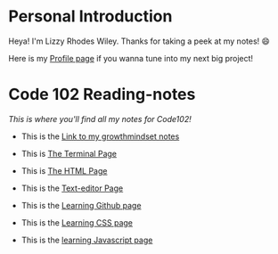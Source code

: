 # Personal Introduction
Heya! I'm Lizzy Rhodes Wiley. Thanks for taking a peek at my notes! 😄

Here is my [Profile page](https://github.com/Lizzyrho21) if you wanna tune into my next big project! 

# Code 102 Reading-notes
*This is where you'll find all my notes for Code102!*

- This is the [Link to my growthmindset notes](/Reading-notes/Growthmindset)

- This is [The Terminal Page](/Reading-notes/Terminal)

- This is [The HTML Page](/Reading-notes/HTML)

- This is the [Text-editor Page](/Reading-notes/Text-editor)

- This is the [Learning Github page](/Reading-notes/Learning-git)

- This is the [Learning CSS page](/Reading-notes/Learning-CSS)

- This is the [learning Javascript page](/Reading-notes/Learning-Javascript)

